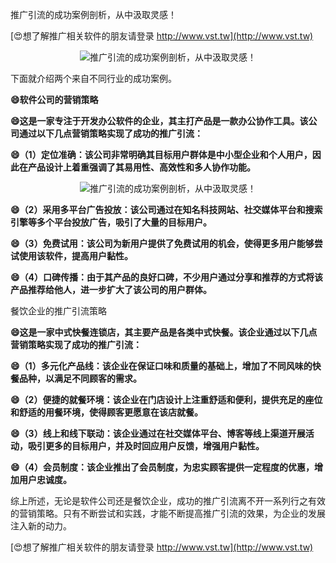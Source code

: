 推广引流的成功案例剖析，从中汲取灵感！

[😍想了解推广相关软件的朋友请登录 http://www.vst.tw](http://www.vst.tw)

 <center><img src="https://vst.tw/MP4/tuiguang/png/2.png" alt="推广引流的成功案例剖析，从中汲取灵感！"></center>

下面就介绍两个来自不同行业的成功案例。

**😄软件公司的营销策略**

**😄这是一家专注于开发办公软件的企业，其主打产品是一款办公协作工具。该公司通过以下几点营销策略实现了成功的推广引流：**

**😄（1）定位准确：该公司非常明确其目标用户群体是中小型企业和个人用户，因此在产品设计上着重强调了其易用性、高效性和多人协作功能。**

 <center><img src="https://vst.tw/MP4/tuiguang/png/5.png" alt="推广引流的成功案例剖析，从中汲取灵感！"></center>

**😄（2）采用多平台广告投放：该公司通过在知名科技网站、社交媒体平台和搜索引擎等多个平台投放广告，吸引了大量的目标用户。**

**😄（3）免费试用：该公司为新用户提供了免费试用的机会，使得更多用户能够尝试使用该软件，提高用户黏性。**

**😄（4）口碑传播：由于其产品的良好口碑，不少用户通过分享和推荐的方式将该产品推荐给他人，进一步扩大了该公司的用户群体。**

餐饮企业的推广引流策略

**😄这是一家中式快餐连锁店，其主要产品是各类中式快餐。该企业通过以下几点营销策略实现了成功的推广引流：**

**😄（1）多元化产品线：该企业在保证口味和质量的基础上，增加了不同风味的快餐品种，以满足不同顾客的需求。**

**😄（2）便捷的就餐环境：该企业在门店设计上注重舒适和便利，提供充足的座位和舒适的用餐环境，使得顾客更愿意在该店就餐。**

**😄（3）线上和线下联动：该企业通过在社交媒体平台、博客等线上渠道开展活动，吸引更多的目标用户，并及时回应用户反馈，增强用户黏性。**

**😄（4）会员制度：该企业推出了会员制度，为忠实顾客提供一定程度的优惠，增加用户忠诚度。**

综上所述，无论是软件公司还是餐饮企业，成功的推广引流离不开一系列行之有效的营销策略。只有不断尝试和实践，才能不断提高推广引流的效果，为企业的发展注入新的动力。

[😍想了解推广相关软件的朋友请登录 http://www.vst.tw](http://www.vst.tw)



